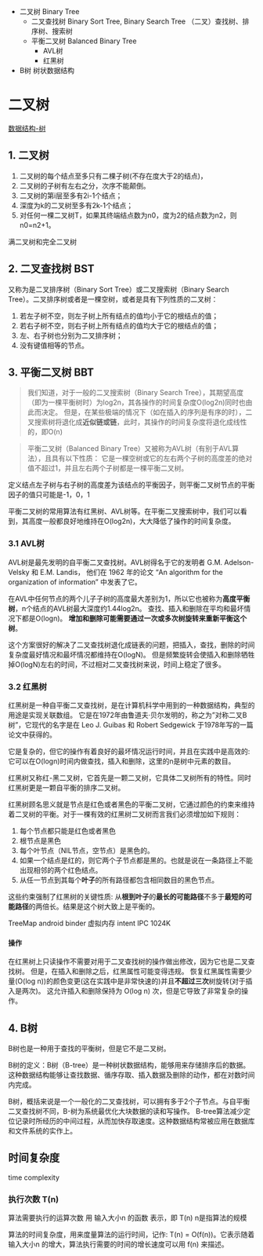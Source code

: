 * 二叉树 Binary Tree 
  * 二叉查找树 Binary Sort Tree, Binary Search Tree （二叉）查找树、排序树、搜索树
  * 平衡二叉树 Balanced Binary Tree
    * AVL树
    * 红黑树
* B树 树状数据结构

# 二叉树
[数据结构-树](http://blog.jobbole.com/111680/) 

## 1. 二叉树
1. 二叉树的每个结点至多只有二棵子树(不存在度大于2的结点)，
2. 二叉树的子树有左右之分，次序不能颠倒。
3. 二叉树的第i层至多有2i-1个结点；
4. 深度为k的二叉树至多有2k-1个结点；
5. 对任何一棵二叉树T，如果其终端结点数为n0，度为2的结点数为n2，则n0=n2+1。 

满二叉树和完全二叉树

## 2. 二叉查找树 BST
又称为是二叉排序树（Binary Sort Tree）或二叉搜索树（Binary Search Tree）。二叉排序树或者是一棵空树，或者是具有下列性质的二叉树：
1. 若左子树不空，则左子树上所有结点的值均小于它的根结点的值；
2. 若右子树不空，则右子树上所有结点的值均大于它的根结点的值；
3. 左、右子树也分别为二叉排序树；
4. 没有键值相等的节点。
 
## 3. 平衡二叉树 BBT
> 我们知道，对于一般的二叉搜索树（Binary Search Tree），其期望高度（即为一棵平衡树时）为log2n，其各操作的时间复杂度O(log2n)同时也由此而决定。
> 但是，在某些极端的情况下（如在插入的序列是有序的时），二叉搜索树将退化成**近似链或链**，此时，其操作的时间复杂度将退化成线性的，即O(n)

> 平衡二叉树（Balanced Binary Tree）又被称为AVL树（有别于AVL算法），且具有以下性质：
> 它是一棵空树或它的左右两个子树的高度差的绝对值不超过1，并且左右两个子树都是一棵平衡二叉树。

定义结点左子树与右子树的高度差为该结点的平衡因子，则平衡二叉树节点的平衡因子的值只可能是-1，0，1

平衡二叉树的常用算法有红黑树、AVL树等。在平衡二叉搜索树中，我们可以看到，其高度一般都良好地维持在O(log2n)，大大降低了操作的时间复杂度。

### 3.1 AVL树
AVL树是最先发明的自平衡二叉查找树。AVL树得名于它的发明者 G.M. Adelson-Velsky 和 E.M. Landis，
他们在 1962 年的论文 “An algorithm for the organization of information” 中发表了它。

在AVL中任何节点的两个儿子子树的高度最大差别为1，所以它也被称为**高度平衡树**，n个结点的AVL树最大深度约1.44log2n。
查找、插入和删除在平均和最坏情况下都是O(logn)。
**增加和删除可能需要通过一次或多次树旋转来重新平衡这个树**。

这个方案很好的解决了二叉查找树退化成链表的问题，把插入，查找，删除的时间复杂度最好情况和最坏情况都维持在O(logN)。
但是频繁旋转会使插入和删除牺牲掉O(logN)左右的时间，不过相对二叉查找树来说，时间上稳定了很多。

### 3.2 红黑树 
红黑树是一种自平衡二叉查找树，是在计算机科学中用到的一种数据结构，典型的用途是实现关联数组。
它是在1972年由鲁道夫·贝尔发明的，称之为”对称二叉B树”，它现代的名字是在 Leo J. Guibas 和 Robert Sedgewick 于1978年写的一篇论文中获得的。

它是复杂的，但它的操作有着良好的最坏情况运行时间，并且在实践中是高效的: 
它可以在O(logn)时间内做查找，插入和删除，这里的n是树中元素的数目。

红黑树又称红-黑二叉树，它首先是一颗二叉树，它具体二叉树所有的特性。同时红黑树更是一颗自平衡的排序二叉树。

红黑树顾名思义就是节点是红色或者黑色的平衡二叉树，它通过颜色的约束来维持着二叉树的平衡。对于一棵有效的红黑树二叉树而言我们必须增加如下规则：
1. 每个节点都只能是红色或者黑色
2. 根节点是黑色
3. 每个叶节点（NIL节点，空节点）是黑色的。
4. 如果一个结点是红的，则它两个子节点都是黑的。也就是说在一条路径上不能出现相邻的两个红色结点。
5. 从任一节点到其每个**叶子**的所有路径都包含相同数目的黑色节点。

这些约束强制了红黑树的关键性质: 从**根到叶子**的**最长的可能路径**不多于**最短的可能路径**的两倍长。结果是这个树大致上是平衡的。

TreeMap
android binder 虚拟内存 intent IPC 1024K

#### 操作
在红黑树上只读操作不需要对用于二叉查找树的操作做出修改，因为它也是二叉查找树。
但是，在插入和删除之后，红黑属性可能变得违规。
恢复红黑属性需要少量(O(log n))的颜色变更(这在实践中是非常快速的)并且**不超过三次**树旋转(对于插入是两次)。
这允许插入和删除保持为 O(log n) 次，但是它导致了非常复杂的操作。


## 4. B树
B树也是一种用于查找的平衡树，但是它不是二叉树。

B树的定义：B树（B-tree）是一种树状数据结构，能够用来存储排序后的数据。
这种数据结构能够让查找数据、循序存取、插入数据及删除的动作，都在对数时间内完成。

B树，概括来说是一个一般化的二叉查找树，可以拥有多于2个子节点。与自平衡二叉查找树不同，B-树为系统最优化大块数据的读和写操作。
B-tree算法减少定位记录时所经历的中间过程，从而加快存取速度。这种数据结构常被应用在数据库和文件系统的实作上。

## 时间复杂度
time complexity

### 执行次数 T(n) 
算法需要执行的运算次数 用 输入大小n 的函数 表示，即 T(n) 
n是指算法的规模

算法的时间复杂度，用来度量算法的运行时间，记作: T(n) = O(f(n))。它表示随着 输入大小n 的增大，算法执行需要的时间的增长速度可以用 f(n) 来描述。





